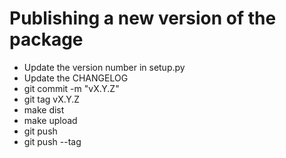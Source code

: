 # Publishing a new version of the package

- Update the version number in setup.py
- Update the CHANGELOG
- git commit -m "vX.Y.Z"
- git tag vX.Y.Z
- make dist
- make upload
- git push
- git push --tag
